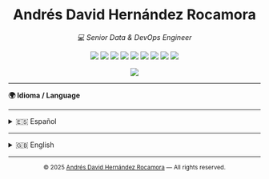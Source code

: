 <h1 align="center">Andrés David Hernández Rocamora</h1>
<p align="center"><i>💻 Senior Data & DevOps Engineer</i></p>

<p align="center">
  <img src="https://img.shields.io/badge/Linux-Expert-black?logo=linux&logoColor=white" />
  <img src="https://img.shields.io/badge/Shell%20Script-Advanced-blue?logo=gnu-bash&logoColor=white" />
  <img src="https://img.shields.io/badge/SQL-Advanced-lightgrey?logo=mysql" />
  <img src="https://img.shields.io/badge/Flutter-Advanced-02569B?logo=flutter&logoColor=white" />
  <img src="https://img.shields.io/badge/Git-Advanced-orange?logo=git&logoColor=white" />
  <img src="https://img.shields.io/badge/Microstrategy-Advanced-red?logo=microstrategy&logoColor=white" />
  <img src="https://img.shields.io/badge/Node.js-Advanced-339933?logo=node.js&logoColor=white" />
  <img src="https://img.shields.io/badge/Python-Intermediate-yellow?logo=python&logoColor=white" />
  <img src="https://img.shields.io/badge/Java-Intermediate-red?logo=java&logoColor=white" />
</p>

<p align="center">
  <img src="https://img.shields.io/badge/Cloud%20Digital%20Leader-Certified-brightgreen?logo=googlecloud" />
</p>

---

  <b>🌍 Idioma / Language</b><br>

---
<details>
  <summary id="-español">🇪🇸 Español</summary>

¡Hola! Soy Andrés David, ingeniero especializado en datos y DevOps. Me apasiona la automatización, la fiabilidad y la mejora continua en entornos críticos.
En este repositorio encontrarás información sobre mi experiencia, proyectos, formación y logros.

- [Resumen](lang/es/summary.md)
- [Sobre mí](lang/es/about.md)
- [Formación y cursos](lang/es/training.md)
- [Logros](lang/es/archivements.md)
- [Carrera profesional](lang/es/professionalCareer.md)
- [Proyectos personales](lang/es/personalProjects.md)
- [Contacto](lang/es/contact.md)
</details>


---

<details>
  <summary id="-english">🇬🇧 English</summary>

Hi! I'm Andrés David, a Data & DevOps Engineer passionate about automation, reliability, and continuous improvement in critical environments.
In this repository you will find information about my experience, projects, education, and achievements.

- [Summary](lang/en/summary.md)
- [About me](lang/en/about.md)
- [Training and courses](lang/en/training.md)
- [Achievements](lang/en/archivements.md)
- [Professional career](lang/en/professionalCareer.md)
- [Personal projects](lang/en/personalProjects.md)
- [Contact](lang/en/contact.md)
</details>

---

<p align="center">
  <sub>
    &copy; 2025 <a href="https://github.com/andresdavidhr">Andrés David Hernández Rocamora</a> &mdash; All rights reserved.
  </sub>
</p>